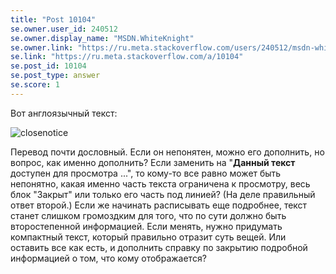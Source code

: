 ```yaml
---
title: "Post 10104"
se.owner.user_id: 240512
se.owner.display_name: "MSDN.WhiteKnight"
se.owner.link: "https://ru.meta.stackoverflow.com/users/240512/msdn-whiteknight"
se.link: "https://ru.meta.stackoverflow.com/a/10104"
se.post_id: 10104
se.post_type: answer
se.score: 1
---
```

<p>Вот англоязычный текст:</p>

<p><img src="https://i.stack.imgur.com/NlHHX.png" alt="closenotice"></p>

<p>Перевод почти дословный. Если он непонятен, можно его дополнить, но вопрос, как именно дополнить? Если заменить на "<strong>Данный текст</strong> доступен для просмотра ...", то кому-то все равно может быть непонятно, какая именно часть текста ограничена к просмотру, весь блок "Закрыт" или только его часть под линией? (На деле правильный ответ второй.) Если же начинать расписывать еще подробнее, текст станет слишком громоздким для того, что по сути должно быть второстепенной информацией. Если менять, нужно придумать компактный текст, который правильно отразит суть вещей. Или оставить все как есть, и дополнить справку по закрытию подробной информацией о том, что кому отображается?</p>

